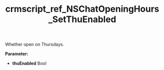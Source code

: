 ﻿---
title: crmscript_ref_NSChatOpeningHours_SetThuEnabled
description: NSChatOpeningHours.SetThuEnabled(Bool thuEnabled)
intellisense: NSChatOpeningHours.SetThuEnabled
keywords: NSChatOpeningHours, GetThuEnabled
so.topic: reference
---

Whether open on Thursdays.

**Parameter:** 
 - **thuEnabled** Bool

